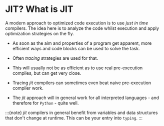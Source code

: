 # JIT? What is JIT

A modern approach to optimized code execution is to use *just in time* compilers.
The idea here is to analyze the code whilst execution and apply optimization strategies on the fly.

- As soon as the aim and properties of a program get apparent, more efficient ways and code blocks can be used to solve the task.

- Often *tracing* strategies are used for that.

- This will usually not be as efficient as to use real pre-execution compiles, but can get very close.

- Tracing *jit* compilers can sometimes even beat naive pre-execution compiler work.

- The *jit* approach will in general work for all interpreted languages - and therefore for `Python` - quite well.

:::{note}
*jit* compilers in general benefit from variables and data structures that don't change at runtime.
This can be your entry into `typing`.
:::
